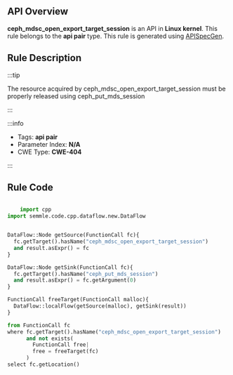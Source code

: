 ---
---


## API Overview
**ceph_mdsc_open_export_target_session** is an API in **Linux kernel**. This rule belongs to the **api pair** type. This rule is generated using [APISpecGen](../../tools/APISpecGen).
## Rule Description

:::tip

The resource acquired by ceph_mdsc_open_export_target_session must be properly released using ceph_put_mds_session

:::

:::info

- Tags: **api pair**
- Parameter Index: **N/A**
- CWE Type: **CWE-404**

:::

## Rule Code
```python

    import cpp
import semmle.code.cpp.dataflow.new.DataFlow


DataFlow::Node getSource(FunctionCall fc){
  fc.getTarget().hasName("ceph_mdsc_open_export_target_session")
  and result.asExpr() = fc
}

DataFlow::Node getSink(FunctionCall fc){
  fc.getTarget().hasName("ceph_put_mds_session")
  and result.asExpr() = fc.getArgument(0)
}

FunctionCall freeTarget(FunctionCall malloc){
  DataFlow::localFlow(getSource(malloc), getSink(result))
}

from FunctionCall fc
where fc.getTarget().hasName("ceph_mdsc_open_export_target_session")
      and not exists(
        FunctionCall free| 
        free = freeTarget(fc)
      )
select fc.getLocation()

    
```